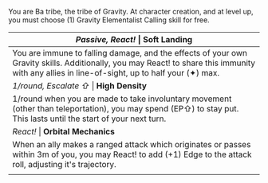 You are Ba tribe, the tribe of Gravity. At character creation, and at level up, you must choose (1) Gravity Elementalist Calling skill for free.

| *Passive, React!* \| **Soft Landing**                                                                                                                                                        |
| -------------------------------------------------------------------------------------------------------------------------------------------------------------------------------------------- |
| You are immune to falling damage, and the effects of your own Gravity skills. Additionally, you may React! to share this immunity with any allies in line-of-sight, up to half your (✦) max. |
| *1/round, Escalate ⇧* \| **High Density**                                                                                                                                                    |
| 1/round when you are made to take involuntary movement (other than teleportation), you may spend (EP⇧) to stay put. This lasts until the start of your next turn.                            |
| *React!* \| **Orbital Mechanics**                                                                                                                                                            |
| When an ally makes a ranged attack which originates or passes within 3m of you, you may React! to add (+1) Edge to the attack roll, adjusting it's trajectory.                               |
|                                                                                                                                                                                              |

